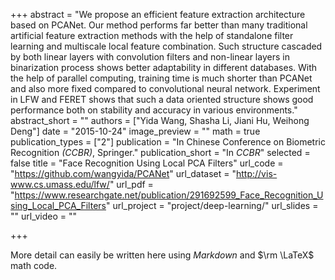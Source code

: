 +++
abstract = "We propose an efficient feature extraction architecture based on PCANet. Our method performs far better than many traditional artificial feature extraction methods with the help of standalone filter learning and multiscale local feature combination. Such structure cascaded by both linear layers with convolution filters and non-linear layers in binarization process shows better adaptability in different databases. With the help of parallel computing, training time is much shorter than PCANet and also more fixed compared to convolutional neural network. Experiment in LFW and FERET shows that such a data oriented structure shows good performance both on stability and accuracy in various environments." 
abstract_short = ""
authors = ["Yida Wang, Shasha Li, Jiani Hu, Weihong Deng"]
date = "2015-10-24"
image_preview = ""
math = true
publication_types = ["2"]
publication = "In Chinese Conference on Biometric Recognition *(CCBR)*, Springer."
publication_short = "In *CCBR*"
selected = false
title = "Face Recognition Using Local PCA Filters"
url_code = "https://github.com/wangyida/PCANet"
url_dataset = "http://vis-www.cs.umass.edu/lfw/"
url_pdf = "https://www.researchgate.net/publication/291692599_Face_Recognition_Using_Local_PCA_Filters"
url_project = "project/deep-learning/"
url_slides = ""
url_video = ""

+++

More detail can easily be written here using *Markdown* and $\rm \LaTeX$ math code.
